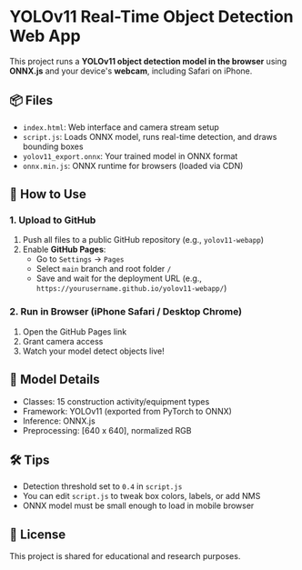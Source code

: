 
# YOLOv11 Real-Time Object Detection Web App

This project runs a **YOLOv11 object detection model in the browser** using **ONNX.js** and your device's **webcam**, including Safari on iPhone.

## 📦 Files

- `index.html`: Web interface and camera stream setup
- `script.js`: Loads ONNX model, runs real-time detection, and draws bounding boxes
- `yolov11_export.onnx`: Your trained model in ONNX format
- `onnx.min.js`: ONNX runtime for browsers (loaded via CDN)

## 🚀 How to Use

### 1. Upload to GitHub

1. Push all files to a public GitHub repository (e.g., `yolov11-webapp`)
2. Enable **GitHub Pages**:
   - Go to `Settings` → `Pages`
   - Select `main` branch and root folder `/`
   - Save and wait for the deployment URL (e.g., `https://yourusername.github.io/yolov11-webapp/`)

### 2. Run in Browser (iPhone Safari / Desktop Chrome)

1. Open the GitHub Pages link
2. Grant camera access
3. Watch your model detect objects live!

## 🎯 Model Details

- Classes: 15 construction activity/equipment types
- Framework: YOLOv11 (exported from PyTorch to ONNX)
- Inference: ONNX.js
- Preprocessing: [640 x 640], normalized RGB

## 🛠️ Tips

- Detection threshold set to `0.4` in `script.js`
- You can edit `script.js` to tweak box colors, labels, or add NMS
- ONNX model must be small enough to load in mobile browser

## 📃 License

This project is shared for educational and research purposes.

